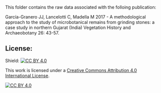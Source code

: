 This folder contains the raw data associated with the folloing publication:

García-Granero JJ, Lancelotti C, Madella M 2017 - A methodological approach to the study of microbotanical remains from grinding stones: a case study in northern Gujarat (India)
Vegetation History and Archaeobotany 26: 43-57.

## License:
Shield: [![CC BY 4.0][cc-by-shield]][cc-by]

This work is licensed under a
[Creative Commons Attribution 4.0 International License][cc-by].

[![CC BY 4.0][cc-by-image]][cc-by]

[cc-by]: http://creativecommons.org/licenses/by/4.0/
[cc-by-image]: https://i.creativecommons.org/l/by/4.0/88x31.png
[cc-by-shield]: https://img.shields.io/badge/License-CC%20BY%204.0-lightgrey.svg

